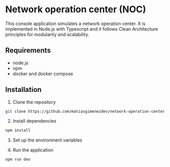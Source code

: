 # Network operation center (NOC)

This console application simulates a network operation center. It is implemented in Node.js with Typescript and it follows Clean Architecture principles for modularity and scalability.

## Requirements

-   node.js
-   npm
-   docker and docker compose

## Installation

1. Clone the repository

```bash
git clone https://github.com/matiasgimenezdev/network-operation-center
```

2. Install dependencies

```bash
npm install
```

3. Set up the environment variables

4. Run the application

```bash
npm run dev
```
